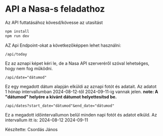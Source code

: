 # API a Nasa-s feladathoz

Az API futtatásához kövesd/kövesse az utasítást

```bash
npm install
npm run dev
```

AZ Api Endpoint-okat a következőképpen lehet használni:

```plaintext
/api/today
```

Ez az aznapi képet kéri le, de a Nasa API szerveréről szóval lehetséges, hogy nem fog működni.

```plaintext
/api/date="dátumod"
```

Ez egy megadott dátum alapján elküldi az aznapi fotót és adatait. Az adatot 1 hónap intervallumban 2024-08-12-től 2024-09-11-ig vannak jelen.
**note: A "dátumod" helyére a kívánt dátumot helyettesítsd be.**

```plaintext
/api/dates?start_date="dátumod"&end_date="dátumod"
```

Ez a megadott időintervallumon belül minden napi fotót és adatot elküld. Az intervallum itt is: 2024-08-12 2024-09-11

Készítette: Csordás János
